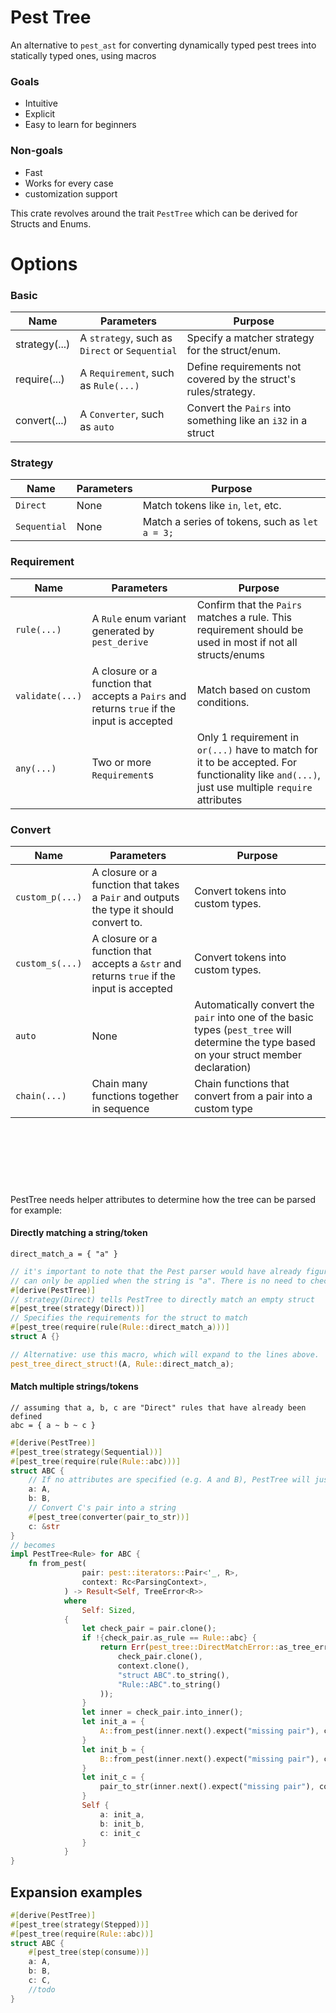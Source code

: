 # Pest Tree
An alternative to `pest_ast` for converting dynamically typed pest trees into statically typed ones, using macros

### Goals
-   Intuitive
-   Explicit
-   Easy to learn for beginners
### Non-goals
-   Fast
-   Works for every case
-   customization support

This crate revolves around the trait `PestTree` which can be derived for Structs and Enums.

# Options
### Basic
| Name          | Parameters                                     | Purpose                                                          |
|---------------|------------------------------------------------|------------------------------------------------------------------|
| strategy(...) | A `strategy`, such as `Direct` or `Sequential` | Specify a matcher strategy for the struct/enum.                  |
| require(...)  | A `Requirement`, such as `Rule(...)`           | Define requirements not covered by the struct's rules/strategy.  |
| convert(...)  | A `Converter`, such as `auto`                  | Convert the `Pairs` into something like an `i32` in a struct     |
### Strategy
| Name         | Parameters                        | Purpose                                                          |
|--------------|-----------------------------------|------------------------------------------------------------------|
| `Direct`     | None                              | Match tokens like `in`, `let`, etc.                              |
| `Sequential` | None                              | Match a series of tokens, such as `let a = 3;`                   |
### Requirement
| Name          | Parameters                                                                                 | Purpose                                                                                                                                        |
|---------------|--------------------------------------------------------------------------------------------|------------------------------------------------------------------------------------------------------------------------------------------------|
| `rule(...)`     | A `Rule` enum variant generated by `pest_derive`                                           | Confirm that the `Pairs` matches a rule. This requirement should be used in most if not all structs/enums                                      |
| `validate(...)` | A closure or a function that accepts a `Pairs` and returns `true` if the input is accepted | Match based on custom conditions.                                                                                                              |
| `any(...)`       | Two or more `Requirement`s                                                                 | Only 1 requirement in `or(...)` have to match for it to be accepted. For functionality like `and(...)`, just use multiple `require` attributes |
### Convert
| Name          | Parameters                                                                                | Purpose                                                                                                                                    |
|---------------|-------------------------------------------------------------------------------------------|--------------------------------------------------------------------------------------------------------------------------------------------|
| `custom_p(...)` | A closure or a function that takes a `Pair` and outputs the type it should convert to.    | Convert tokens into custom types.                                                                                                          |
| `custom_s(...)` | A closure or a function that accepts a `&str` and returns `true` if the input is accepted | Convert tokens into custom types.                                                                                                          |
| `auto`          | None                                                                                      | Automatically convert the `pair` into one of the basic types (`pest_tree` will determine the type based on your struct member declaration) |
| `chain(...)`    | Chain many functions together in sequence                                                 | Chain functions that convert from a pair into a custom type                                                                                 |

<br><br><br>
---

PestTree needs helper attributes to determine how the tree can be parsed for example:

#### Directly matching a string/token
```pest
direct_match_a = { "a" }
```
```rust
// it's important to note that the Pest parser would have already figured out that rule direct_match_a
// can only be applied when the string is "a". There is no need to check for it./
#[derive(PestTree)]
// strategy(Direct) tells PestTree to directly match an empty struct
#[pest_tree(strategy(Direct))]
// Specifies the requirements for the struct to match
#[pest_tree(require(rule(Rule::direct_match_a)))]
struct A {}

// Alternative: use this macro, which will expand to the lines above.
pest_tree_direct_struct!(A, Rule::direct_match_a);
```
#### Match multiple strings/tokens
```pest
// assuming that a, b, c are "Direct" rules that have already been defined
abc = { a ~ b ~ c }
```
```rust
#[derive(PestTree)]
#[pest_tree(strategy(Sequential))]
#[pest_tree(require(rule(Rule::abc)))]
struct ABC {
    // If no attributes are specified (e.g. A and B), PestTree will just sequentially parse them. 
    a: A,
    b: B,
    // Convert C's pair into a string
    #[pest_tree(converter(pair_to_str))]
    c: &str
}
// becomes
impl PestTree<Rule> for ABC {
    fn from_pest(
                pair: pest::iterators::Pair<'_, R>,
                context: Rc<ParsingContext>,
            ) -> Result<Self, TreeError<R>>
            where
                Self: Sized,
            {
                let check_pair = pair.clone();
                if !{check_pair.as_rule == Rule::abc} {
                    return Err(pest_tree::DirectMatchError::as_tree_error(
                        check_pair.clone(),
                        context.clone(),
                        "struct ABC".to_string(),
                        "Rule::ABC".to_string()
                    ));
                }
                let inner = check_pair.into_inner();
                let init_a = {
                    A::from_pest(inner.next().expect("missing pair"), context.clone())?
                }
                let init_b = {
                    B::from_pest(inner.next().expect("missing pair"), context.clone())?
                }
                let init_c = {
                    pair_to_str(inner.next().expect("missing pair"), context.clone())?
                }
                Self {
                    a: init_a,
                    b: init_b,
                    c: init_c
                }
            }
}
```

## Expansion examples
```rust
#[derive(PestTree)]
#[pest_tree(strategy(Stepped))]
#[pest_tree(require(Rule::abc))]
struct ABC {
    #[pest_tree(step(consume))]
    a: A,
    b: B,
    c: C,
    //todo
}
```